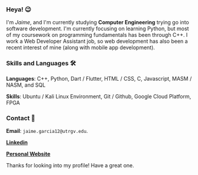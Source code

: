 ### Heya! 😉
I'm *Jaime*, and I'm currently studying **Computer Engineering** trying go into software development. I'm currently focusing on learning Python, but most of my coursework on programming fundamentals has been through C++. I work a Web Developer Assistant job, so web development has also been a recent interest of mine (along with mobile app development). 

### Skills and Languages 🛠
**Languages**: C++, Python, Dart / Flutter, HTML / CSS, C, Javascript, MASM / NASM, and SQL

**Skills**: Ubuntu / Kali Linux Environment, Git / Github, Google Cloud Platform, FPGA

### Contact 📱
**Email**: ```jaime.garcia12@utrgv.edu```. 

**[Linkedin](https://www.linkedin.com/in/jaime-garcia-jr-032336180/)**

**[Personal Website](https://jjgar2725.github.io/)**

Thanks for looking into my profile! Have a great one.
